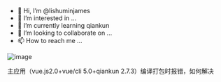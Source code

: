 - 👋 Hi, I’m @lishuminjames
- 👀 I’m interested in ...
- 🌱 I’m currently learning  qiankun
- 💞️ I’m looking to collaborate on ...
- 📫 How to reach me ...

<!---
lishuminjames/lishuminjames is a ✨ special ✨ repository because its `README.md` (this file) appears on your GitHub profile.
You can click the Preview link to take a look at your changes.
--->

![image](https://user-images.githubusercontent.com/26424075/179145951-b78e1576-3bb5-423a-ac04-6f14eacc183a.png)

主应用（vue.js2.0+vue/cli 5.0+qiankun 2.7.3）编译打包时报错，如何解决

